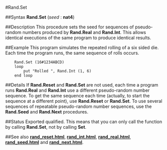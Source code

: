 
#Rand.Set

##Syntax
**Rand.Set** (_seed_ : **nat4**)



##Description
This procedure sets the seed for sequences of pseudo-random numbers produced by **Rand.Real** and **Rand.Int**. This allows identical executions of the same program to produce identical results.



##Example
This program simulates the repeated rolling of a six sided die. Each time the program runs, the same sequence of rolls occurs.


        Rand.Set (16#1234ABCD)
        loop
            put "Rolled ", Rand.Int (1, 6)
        end loop
##Details
If **Rand.Reset** and **Rand.Set** are not used, each time a program runs **Rand.Real** and **Rand.Int** use a different pseudo-random number sequence. To get the same sequence each time (actually, to start the sequence at a different point), use **Rand.Reset** or **Rand.Set**.
To use several sequences of repeatable pseudo-random number sequences, use the **Rand.Seed** and **Rand.Next** procedures.



##Status
Exported qualified.
This means that you can only call the function by calling **Rand.Set**, not by calling **Set**.



##See also
**[rand_reset.html](Rand.Reset)**, **[rand_int.html](Rand.Int)**, **[rand_real.html](Rand.Real)**, **[rand_seed.html](Rand.Seed)** and **[rand_next.html](Rand.Next)**.


